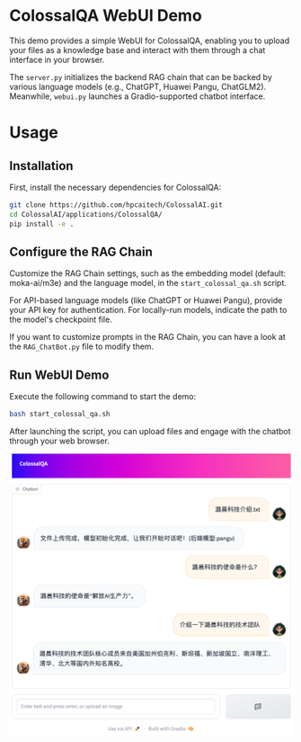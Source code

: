 # ColossalQA WebUI Demo

This demo provides a simple WebUI for ColossalQA, enabling you to upload your files as a knowledge base and interact with them through a chat interface in your browser.

The `server.py` initializes the backend RAG chain that can be backed by various language models (e.g., ChatGPT, Huawei Pangu, ChatGLM2). Meanwhile, `webui.py` launches a Gradio-supported chatbot interface.

# Usage

## Installation

First, install the necessary dependencies for ColossalQA:

```sh
git clone https://github.com/hpcaitech/ColossalAI.git
cd ColossalAI/applications/ColossalQA/
pip install -e .
```

## Configure the RAG Chain

Customize the RAG Chain settings, such as the embedding model (default: moka-ai/m3e) and the language model, in the `start_colossal_qa.sh` script.

For API-based language models (like ChatGPT or Huawei Pangu), provide your API key for authentication. For locally-run models, indicate the path to the model's checkpoint file.

If you want to customize prompts in the RAG Chain, you can have a look at the `RAG_ChatBot.py` file to modify them.

## Run WebUI Demo

Execute the following command to start the demo:

```sh
bash start_colossal_qa.sh
```

After launching the script, you can upload files and engage with the chatbot through your web browser.

![ColossalQA Demo](img/image.png)